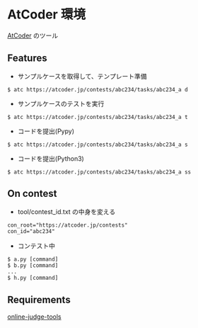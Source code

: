 # AtCoder 環境
[AtCoder](https://atcoder.jp/) のツール

## Features
- サンプルケースを取得して、テンプレート準備
```console
$ atc https://atcoder.jp/contests/abc234/tasks/abc234_a d
```
- サンプルケースのテストを実行
```console
$ atc https://atcoder.jp/contests/abc234/tasks/abc234_a t
```
- コードを提出(Pypy)
```console
$ atc https://atcoder.jp/contests/abc234/tasks/abc234_a s
```
- コードを提出(Python3)
```console
$ atc https://atcoder.jp/contests/abc234/tasks/abc234_a ss
```

## On contest
- tool/contest_id.txt の中身を変える
```txt
con_root="https://atcoder.jp/contests"
con_id="abc234"
```
- コンテスト中
```console
$ a.py [command]
$ b.py [command]
...
$ h.py [command]
```

## Requirements
[online-judge-tools](https://github.com/kmyk/online-judge-tools)